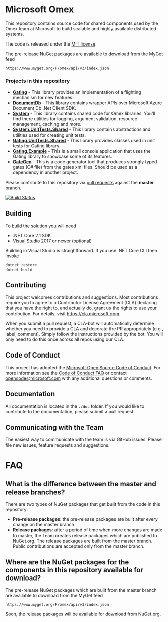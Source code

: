 # Microsoft Omex

This repository contains source code for shared components used by the Omex team at Microsoft to build scalable and highly available distributed systems.

The code is released under the [MIT license](https://github.com/microsoft/Omex/blob/master/LICENSE).

The pre-release NuGet packages are available to download from the MyGet feed

    https://www.myget.org/F/omex/api/v3/index.json

### Projects in this repository

* [__Gating__](https://github.com/microsoft/Omex/tree/master/src/Gating) - This library provides an implementation of a flighting mechanism for new features.
* [__DocumentDb__](https://github.com/microsoft/Omex/tree/master/src/DocumentDb) - This library contains wrapper APIs over Microsoft Azure Document Db .Net Client SDK.
* [__System__](https://github.com/microsoft/Omex/tree/master/src/System) - This library contains shared code for Omex libraries. You'll find there utilities for logging,
argument validation, resource management, caching and more.
* [__System.UnitTests.Shared__](https://github.com/microsoft/Omex/tree/master/src/System.UnitTests.Shared) - This library contains abstractions and utilities used for creating unit tests.
* [__Gating.UnitTests.Shared__](https://github.com/microsoft/Omex/tree/master/src/Gating.UnitTests.Shared) - This library provides classes used in unit tests for Gating library.
* [__Gating.Example__](https://github.com/microsoft/Omex/tree/master/src/Gating.Example) - This is a small console application that uses the Gating library to showcase some of its features.
* [__GateGen__](https://github.com/microsoft/Omex/tree/master/src/CodeGenerators/GateGen) - This is a code generator tool that produces strongly typed gates (C# file) from the gates xml files. Should be used as a dependency in another project.

Please contribute to this repository via [pull requests](https://github.com/Microsoft/Omex/pulls) against the __master__ branch.

[![Build Status](https://dev.azure.com/ms/Omex/_apis/build/status/Microsoft.Omex?branchName=master)](https://dev.azure.com/ms/Omex/_build/latest?definitionId=73&branchName=master)

## Building

To build the solution you will need

* .NET Core 2.1 SDK
* Visual Studio 2017 or newer (optional)

Building in Visual Studio is straightforward. If you use .NET Core CLI then invoke

    dotnet restore
    dotnet build

## Contributing

This project welcomes contributions and suggestions.  Most contributions require you to agree to a
Contributor License Agreement (CLA) declaring that you have the right to, and actually do, grant us
the rights to use your contribution. For details, visit https://cla.microsoft.com.

When you submit a pull request, a CLA-bot will automatically determine whether you need to provide
a CLA and decorate the PR appropriately (e.g., label, comment). Simply follow the instructions
provided by the bot. You will only need to do this once across all repos using our CLA.

## Code of Conduct

This project has adopted the [Microsoft Open Source Code of Conduct](https://opensource.microsoft.com/codeofconduct/).
For more information see the [Code of Conduct FAQ](https://opensource.microsoft.com/codeofconduct/faq/) or
contact [opencode@microsoft.com](mailto:opencode@microsoft.com) with any additional questions or comments.

## Documentation

All documentation is located in the `./doc` folder. If you would like to contribute to the documentation, please submit a pull request.

## Communicating with the Team
The easiest way to communicate with the team is via GitHub issues. Please file new issues, feature requests and suggestions.

# FAQ
## What is the difference between the master and release branches?
There are two types of NuGet packages that get built from the code in this repository:
* __Pre-release packages__: the pre-release packages are built after every change on the master branch
* __Release packages__: after a period of time when more changes are made to master, the Team creates release packages which are published to NuGet.org.
The release packages are built from the master branch. Public contributions are accepted only from the master branch.

## Where are the NuGet packages for the components in this repository available for download?
The pre-release NuGet packages which are built from the master branch are available to download from the MyGet feed

    https://www.myget.org/F/omex/api/v3/index.json


Soon, the release packages will be available for download from NuGet.org.


